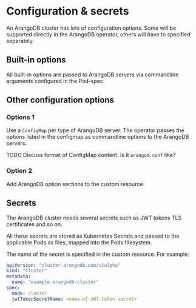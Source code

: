 # Configuration & secrets

An ArangoDB cluster has lots of configuration options.
Some will be supported directly in the ArangoDB operator,
others will have to specified separately.

## Built-in options

All built-in options are passed to ArangoDB servers via commandline
arguments configured in the Pod-spec.

## Other configuration options

### Options 1

Use a `ConfigMap` per type of ArangoDB server.
The operator passes the options listed in the configmap
as commandline options to the ArangoDB servers.

TODO Discuss format of ConfigMap content. Is it `arangod.conf` like?

### Option 2

Add ArangoDB option sections to the custom resource.

## Secrets

The ArangoDB cluster needs several secrets such as JWT tokens
TLS certificates and so on.

All these secrets are stored as Kubernetes Secrets and passed to
the applicable Pods as files, mapped into the Pods filesystem.

The name of the secret is specified in the custom resource.
For example:

```yaml
apiVersion: "cluster.arangodb.com/v1alpha"
kind: "Cluster"
metadata:
  name: "example-arangodb-cluster"
spec:
  mode: cluster
  jwtTokenSecretName: <name-of-JWT-token-secret>
```
